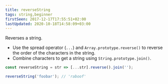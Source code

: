 ```yaml
---
title: reverseString
tags: string,beginner
firstSeen: 2017-12-17T17:55:51+02:00
lastUpdated: 2020-10-18T14:58:09+03:00
---
```


Reverses a string.

- Use the spread operator (`...`) and `Array.prototype.reverse()` to reverse the order of the characters in the string.
- Combine characters to get a string using `String.prototype.join()`.

```js
const reverseString = str => [...str].reverse().join('');
```

```js
reverseString('foobar'); // 'raboof'
```
